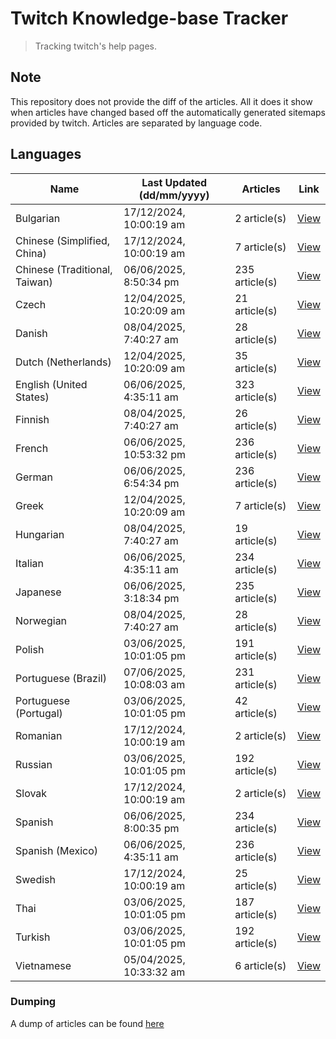 # Twitch Knowledge-base Tracker
> Tracking twitch's help pages. 

## Note
This repository does not provide the diff of the articles. All it does it show when articles have changed based
off the automatically generated sitemaps provided by twitch. Articles are separated by language code.

## Languages

| Name                          | Last Updated (dd/mm/yyyy) | Articles       | Link                   |
|-------------------------------|---------------------------|----------------|------------------------|
| Bulgarian                     | 17/12/2024, 10:00:19 am   | 2 article(s)   | [View](docs/bg.md)     |
| Chinese (Simplified, China)   | 17/12/2024, 10:00:19 am   | 7 article(s)   | [View](docs/zh_CN.md)  |
| Chinese (Traditional, Taiwan) | 06/06/2025, 8:50:34 pm    | 235 article(s) | [View](docs/zh_TW.md)  |
| Czech                         | 12/04/2025, 10:20:09 am   | 21 article(s)  | [View](docs/cs.md)     |
| Danish                        | 08/04/2025, 7:40:27 am    | 28 article(s)  | [View](docs/da.md)     |
| Dutch (Netherlands)           | 12/04/2025, 10:20:09 am   | 35 article(s)  | [View](docs/nl_NL.md)  |
| English (United States)       | 06/06/2025, 4:35:11 am    | 323 article(s) | [View](docs/en_US.md)  |
| Finnish                       | 08/04/2025, 7:40:27 am    | 26 article(s)  | [View](docs/fi.md)     |
| French                        | 06/06/2025, 10:53:32 pm   | 236 article(s) | [View](docs/fr.md)     |
| German                        | 06/06/2025, 6:54:34 pm    | 236 article(s) | [View](docs/de.md)     |
| Greek                         | 12/04/2025, 10:20:09 am   | 7 article(s)   | [View](docs/el.md)     |
| Hungarian                     | 08/04/2025, 7:40:27 am    | 19 article(s)  | [View](docs/hu.md)     |
| Italian                       | 06/06/2025, 4:35:11 am    | 234 article(s) | [View](docs/it.md)     |
| Japanese                      | 06/06/2025, 3:18:34 pm    | 235 article(s) | [View](docs/ja.md)     |
| Norwegian                     | 08/04/2025, 7:40:27 am    | 28 article(s)  | [View](docs/no.md)     |
| Polish                        | 03/06/2025, 10:01:05 pm   | 191 article(s) | [View](docs/pl.md)     |
| Portuguese (Brazil)           | 07/06/2025, 10:08:03 am   | 231 article(s) | [View](docs/pt_BR.md)  |
| Portuguese (Portugal)         | 03/06/2025, 10:01:05 pm   | 42 article(s)  | [View](docs/pt_PT.md)  |
| Romanian                      | 17/12/2024, 10:00:19 am   | 2 article(s)   | [View](docs/ro.md)     |
| Russian                       | 03/06/2025, 10:01:05 pm   | 192 article(s) | [View](docs/ru.md)     |
| Slovak                        | 17/12/2024, 10:00:19 am   | 2 article(s)   | [View](docs/sk.md)     |
| Spanish                       | 06/06/2025, 8:00:35 pm    | 234 article(s) | [View](docs/es.md)     |
| Spanish (Mexico)              | 06/06/2025, 4:35:11 am    | 236 article(s) | [View](docs/es_MX.md)  |
| Swedish                       | 17/12/2024, 10:00:19 am   | 25 article(s)  | [View](docs/sv.md)     |
| Thai                          | 03/06/2025, 10:01:05 pm   | 187 article(s) | [View](docs/th.md)     |
| Turkish                       | 03/06/2025, 10:01:05 pm   | 192 article(s) | [View](docs/tr.md)     |
| Vietnamese                    | 05/04/2025, 10:33:32 am   | 6 article(s)   | [View](docs/vi.md)     |

### Dumping
A dump of articles can be found [here](docs/RAW.md)